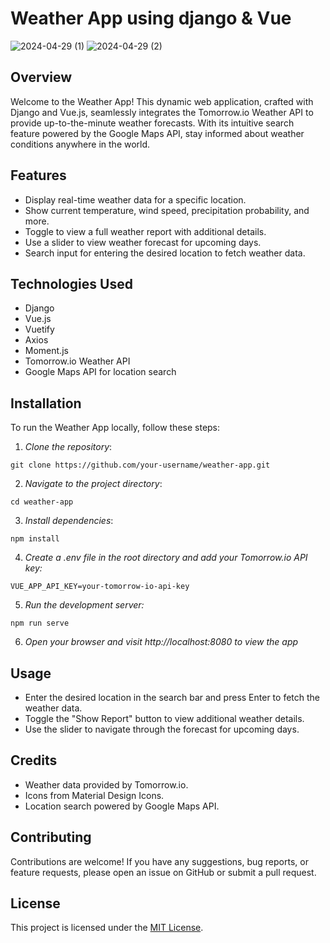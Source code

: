# Weather App using django & Vue

![2024-04-29 (1)](https://github.com/AbdullahBakir97/Weather--App-using-django-vue.js/assets/127149804/09e59fba-07dc-4742-890a-38210edb84c0)
![2024-04-29 (2)](https://github.com/AbdullahBakir97/Weather--App-using-django-vue.js/assets/127149804/37bea000-dba7-467f-a6a8-49cb7b1a1f9e)

## Overview


Welcome to the Weather App! This dynamic web application, crafted with Django and Vue.js, seamlessly integrates the Tomorrow.io Weather API to provide up-to-the-minute weather forecasts. With its intuitive search feature powered by the Google Maps API, stay informed about weather conditions anywhere in the world.

## Features

- Display real-time weather data for a specific location.
- Show current temperature, wind speed, precipitation probability, and more.
- Toggle to view a full weather report with additional details.
- Use a slider to view weather forecast for upcoming days.
- Search input for entering the desired location to fetch weather data.

## Technologies Used

- Django
- Vue.js
- Vuetify
- Axios
- Moment.js
- Tomorrow.io Weather API
- Google Maps API for location search


## Installation

To run the Weather App locally, follow these steps:

1. *Clone the repository*:

  ```
  git clone https://github.com/your-username/weather-app.git
  ```
2. *Navigate to the project directory*:

  ```
  cd weather-app
  ```
3. *Install dependencies*:

  ```
  npm install
  ```
4. *Create a .env file in the root directory and add your Tomorrow.io API key:*

  ```
  VUE_APP_API_KEY=your-tomorrow-io-api-key
  ```
5. *Run the development server:*

  ```
  npm run serve
  ```
6. *Open your browser and visit http://localhost:8080 to view the app*


## Usage
- Enter the desired location in the search bar and press Enter to fetch the weather data.
- Toggle the "Show Report" button to view additional weather details.
- Use the slider to navigate through the forecast for upcoming days.

## Credits
- Weather data provided by Tomorrow.io.
- Icons from Material Design Icons.
- Location search powered by Google Maps API.

## Contributing

Contributions are welcome! If you have any suggestions, bug reports, or feature requests, please open an issue on GitHub or submit a pull request.

## License

This project is licensed under the [MIT License](LICENSE).

